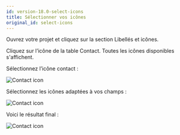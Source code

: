 ```yaml
---
id: version-18.0-select-icons
title: Sélectionner vos icônes
original_id: select-icons
---
```


Ouvrez votre projet et cliquez sur la section Libellés et icônes.

Cliquez sur l’icône de la table Contact. Toutes les icônes disponibles s'affichent.

Sélectionnez l’icône contact :

![Contact icon](assets/en/custom-icons/contact-icon.png)

Sélectionnez les icônes adaptées à vos champs :

![Contact icon](assets/en/custom-icons/field-icons.png)

Voici le résultat final :

![Contact icon](assets/en/custom-icons/custom-icons-final-result.png)

















